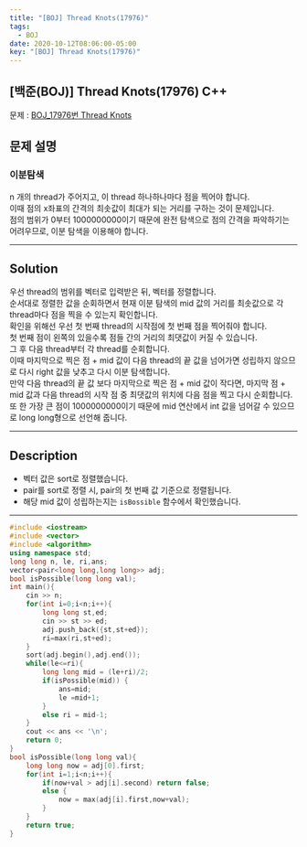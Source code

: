 ```yaml
---
title: "[BOJ] Thread Knots(17976)"
tags:
  - BOJ
date: 2020-10-12T08:06:00-05:00
key: "[BOJ] Thread Knots(17976)"
---
```


## [백준(BOJ)] Thread Knots(17976) C++

<!--more-->

문제 : [BOJ_17976번 Thread Knots](https://www.acmicpc.net/problem/17976)<br>

## 문제 설명

### 이분탐색

n 개의 thread가 주어지고, 이 thread 하나하나마다 점을 찍어야 합니다.<br>
이때 점의 x좌표의 간격의 최솟값이 최대가 되는 거리를 구하는 것이 문제입니다.<br>
점의 범위가 0부터 1000000000이기 때문에 완전 탐색으로 점의 간격을 파악하기는 어려우므로, 이분 탐색을 이용해야 합니다.<br>

---

## Solution

우선 thread의 범위를 벡터로 입력받은 뒤, 벡터를 정렬합니다.<br>
순서대로 정렬한 값을 순회하면서 현재 이분 탐색의 mid 값의 거리를 최솟값으로 각 thread마다 점을 찍을 수 있는지 확인합니다.<br>
확인을 위해선 우선 첫 번째 thread의 시작점에 첫 번째 점을 찍어줘야 합니다.<br>
첫 번째 점이 왼쪽의 있을수록 점들 간의 거리의 최댓값이 커질 수 있습니다.<br>
그 후 다음 thread부터 각 thread를 순회합니다.<br>
이때 마지막으로 찍은 점 + mid 값이 다음 thread의 끝 값을 넘어가면 성립하지 않으므로 다시 right 값을 낮추고 다시 이분 탐색합니다.<br>
만약 다음 thread의 끝 값 보다 마지막으로 찍은 점 + mid 값이 작다면, 마지막 점 + mid 값과 다음 thread의 시작 점 중 최댓값의 위치에 다음 점을 찍고 다시 순회합니다.<br>
또 한 가장 큰 점이 1000000000이기 때문에 mid 연산에서 int 값을 넘어갈 수 있으므로 long long형으로 선언해 줍니다.<br>

---

## Description

- 벡터 값은 sort로 정렬했습니다.<br>
- pair를 sort로 정렬 시, pair의 첫 번째 값 기준으로 정렬됩니다.<br>
- 해당 mid 값이 성립하는지는 `isBossible` 함수에서 확인했습니다.<br>

---

```cpp
#include <iostream>
#include <vector>
#include <algorithm>
using namespace std;
long long n, le, ri,ans;
vector<pair<long long,long long>> adj;
bool isPossible(long long val);
int main(){
    cin >> n;
    for(int i=0;i<n;i++){
        long long st,ed;
        cin >> st >> ed;
        adj.push_back({st,st+ed});
        ri=max(ri,st+ed);
    }
    sort(adj.begin(),adj.end());
    while(le<=ri){
        long long mid = (le+ri)/2;
        if(isPossible(mid)) {
            ans=mid;
            le =mid+1;
        }
        else ri = mid-1;
    }
    cout << ans << '\n';
    return 0;
}
bool isPossible(long long val){
    long long now = adj[0].first;
    for(int i=1;i<n;i++){
        if(now+val > adj[i].second) return false;
        else {
            now = max(adj[i].first,now+val);
        }
    }
    return true;
}
```
